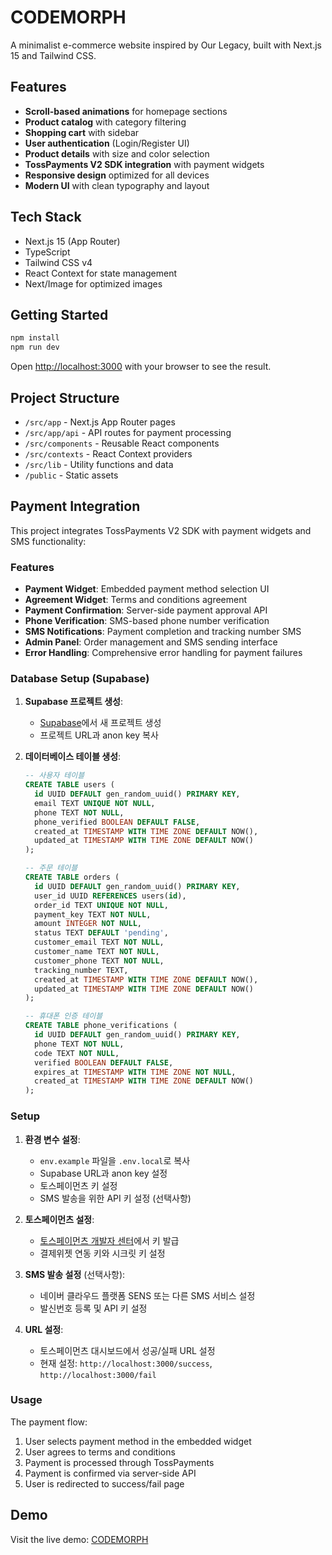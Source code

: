 # CODEMORPH

A minimalist e-commerce website inspired by Our Legacy, built with Next.js 15 and Tailwind CSS.

## Features

- **Scroll-based animations** for homepage sections
- **Product catalog** with category filtering
- **Shopping cart** with sidebar
- **User authentication** (Login/Register UI)
- **Product details** with size and color selection
- **TossPayments V2 SDK integration** with payment widgets
- **Responsive design** optimized for all devices
- **Modern UI** with clean typography and layout

## Tech Stack

- Next.js 15 (App Router)
- TypeScript
- Tailwind CSS v4
- React Context for state management
- Next/Image for optimized images

## Getting Started

```bash
npm install
npm run dev
```

Open [http://localhost:3000](http://localhost:3000) with your browser to see the result.

## Project Structure

- `/src/app` - Next.js App Router pages
- `/src/app/api` - API routes for payment processing
- `/src/components` - Reusable React components
- `/src/contexts` - React Context providers
- `/src/lib` - Utility functions and data
- `/public` - Static assets

## Payment Integration

This project integrates TossPayments V2 SDK with payment widgets and SMS functionality:

### Features
- **Payment Widget**: Embedded payment method selection UI
- **Agreement Widget**: Terms and conditions agreement
- **Payment Confirmation**: Server-side payment approval API
- **Phone Verification**: SMS-based phone number verification
- **SMS Notifications**: Payment completion and tracking number SMS
- **Admin Panel**: Order management and SMS sending interface
- **Error Handling**: Comprehensive error handling for payment failures

### Database Setup (Supabase)

1. **Supabase 프로젝트 생성**:
   - [Supabase](https://supabase.com/)에서 새 프로젝트 생성
   - 프로젝트 URL과 anon key 복사

2. **데이터베이스 테이블 생성**:
   ```sql
   -- 사용자 테이블
   CREATE TABLE users (
     id UUID DEFAULT gen_random_uuid() PRIMARY KEY,
     email TEXT UNIQUE NOT NULL,
     phone TEXT NOT NULL,
     phone_verified BOOLEAN DEFAULT FALSE,
     created_at TIMESTAMP WITH TIME ZONE DEFAULT NOW(),
     updated_at TIMESTAMP WITH TIME ZONE DEFAULT NOW()
   );

   -- 주문 테이블
   CREATE TABLE orders (
     id UUID DEFAULT gen_random_uuid() PRIMARY KEY,
     user_id UUID REFERENCES users(id),
     order_id TEXT UNIQUE NOT NULL,
     payment_key TEXT NOT NULL,
     amount INTEGER NOT NULL,
     status TEXT DEFAULT 'pending',
     customer_email TEXT NOT NULL,
     customer_name TEXT NOT NULL,
     customer_phone TEXT NOT NULL,
     tracking_number TEXT,
     created_at TIMESTAMP WITH TIME ZONE DEFAULT NOW(),
     updated_at TIMESTAMP WITH TIME ZONE DEFAULT NOW()
   );

   -- 휴대폰 인증 테이블
   CREATE TABLE phone_verifications (
     id UUID DEFAULT gen_random_uuid() PRIMARY KEY,
     phone TEXT NOT NULL,
     code TEXT NOT NULL,
     verified BOOLEAN DEFAULT FALSE,
     expires_at TIMESTAMP WITH TIME ZONE NOT NULL,
     created_at TIMESTAMP WITH TIME ZONE DEFAULT NOW()
   );
   ```

### Setup
1. **환경 변수 설정**:
   - `env.example` 파일을 `.env.local`로 복사
   - Supabase URL과 anon key 설정
   - 토스페이먼츠 키 설정
   - SMS 발송을 위한 API 키 설정 (선택사항)

2. **토스페이먼츠 설정**:
   - [토스페이먼츠 개발자 센터](https://developers.tosspayments.com/)에서 키 발급
   - 결제위젯 연동 키와 시크릿 키 설정

3. **SMS 발송 설정** (선택사항):
   - 네이버 클라우드 플랫폼 SENS 또는 다른 SMS 서비스 설정
   - 발신번호 등록 및 API 키 설정

4. **URL 설정**:
   - 토스페이먼츠 대시보드에서 성공/실패 URL 설정
   - 현재 설정: `http://localhost:3000/success`, `http://localhost:3000/fail`

### Usage
The payment flow:
1. User selects payment method in the embedded widget
2. User agrees to terms and conditions
3. Payment is processed through TossPayments
4. Payment is confirmed via server-side API
5. User is redirected to success/fail page

## Demo

Visit the live demo: [CODEMORPH](https://codemorph.vercel.app)

